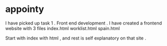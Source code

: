 # appointy
I have picked up task 1 . Front end development .
I have created a frontend website with 3 files 
index.html
worklist.html
spain.html

Start with index with html , and rest is self explanatory on that site .
